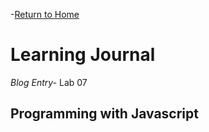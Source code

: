 -[Return to Home](/README.md)

# Learning Journal
*Blog Entry-* Lab 07

## Programming with Javascript